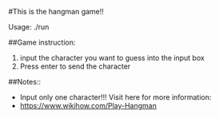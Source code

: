 #This is the hangman game!!

Usage: ./run


##Game instruction:
1. input the character you want to guess into the input box
2. Press enter to send the character
        
##Notes::
- Input only one character!!! 
Visit here for more information:
- https://www.wikihow.com/Play-Hangman